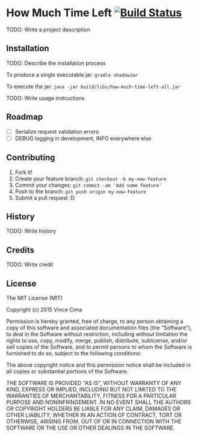 # How Much Time Left [![Build Status](https://travis-ci.org/vincecima/how-much-time-left.svg?branch=master)](https://travis-ci.org/vincecima/how-much-time-left)

TODO: Write a project description

## Installation

TODO: Describe the installation process

To produce a single executable jar:
`gradle shadowJar`

To execute the jar:
`java -jar build/libs/how-much-time-left-all.jar`

TODO: Write usage instructions

## Roadmap

- [ ] Serialize request validation errors
- [ ] DEBUG logging in development, INFO everywhere else

## Contributing

1. Fork it!
2. Create your feature branch: `git checkout -b my-new-feature`
3. Commit your changes: `git commit -am 'Add some feature'`
4. Push to the branch: `git push origin my-new-feature`
5. Submit a pull request :D

## History

TODO: Write history

## Credits

TODO: Write credit

## License

The MIT License (MIT)

Copyright (c) 2015 Vince Cima

Permission is hereby granted, free of charge, to any person obtaining a copy
of this software and associated documentation files (the "Software"), to deal
in the Software without restriction, including without limitation the rights
to use, copy, modify, merge, publish, distribute, sublicense, and/or sell
copies of the Software, and to permit persons to whom the Software is
furnished to do so, subject to the following conditions:

The above copyright notice and this permission notice shall be included in all
copies or substantial portions of the Software.

THE SOFTWARE IS PROVIDED "AS IS", WITHOUT WARRANTY OF ANY KIND, EXPRESS OR
IMPLIED, INCLUDING BUT NOT LIMITED TO THE WARRANTIES OF MERCHANTABILITY,
FITNESS FOR A PARTICULAR PURPOSE AND NONINFRINGEMENT. IN NO EVENT SHALL THE
AUTHORS OR COPYRIGHT HOLDERS BE LIABLE FOR ANY CLAIM, DAMAGES OR OTHER
LIABILITY, WHETHER IN AN ACTION OF CONTRACT, TORT OR OTHERWISE, ARISING FROM,
OUT OF OR IN CONNECTION WITH THE SOFTWARE OR THE USE OR OTHER DEALINGS IN THE
SOFTWARE.